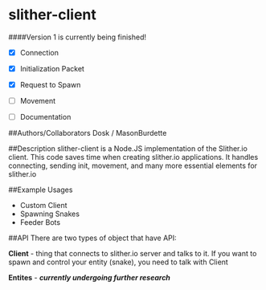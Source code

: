 # slither-client

####Version 1 is currently being finished!
- [x] Connection
- [x] Initialization Packet
- [x] Request to Spawn
- [ ] Movement

- [ ] Documentation

##Authors/Collaborators
Dosk / MasonBurdette

##Description
slither-client is a Node.JS implementation of the Slither.io client.  This code saves time when creating slither.io applications. It handles connecting, sending init, movement, and many more essential elements for slither.io

##Example Usages
- Custom Client
- Spawning Snakes
- Feeder Bots

##API
There are two types of object that have API:

**Client** - thing that connects to slither.io server and talks to it. If you want to spawn and control your entity (snake), you need to talk with Client

**Entites** - **_currently undergoing further research_**
